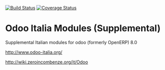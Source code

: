 [![Build Status](https://travis-ci.org/zeroincombenze/l10n-italy-supplemental.svg?branch=8.0)](https://travis-ci.org/zeroincombenze/l10n-italy-supplemental)
[![Coverage Status](https://coveralls.io/repos/zeroincombenze/l10n-italy-supplemental/badge.svg?branch=8.0)](https://coveralls.io/r/zeroincombenze/l10n-italy-supplemental?branch=8.0)

Odoo Italia Modules (Supplemental)
==================================

Supplemental Italian modules for odoo (formerly OpenERP) 8.0

http://www.odoo-italia.org/

http://wiki.zeroincombenze.org/it/Odoo

